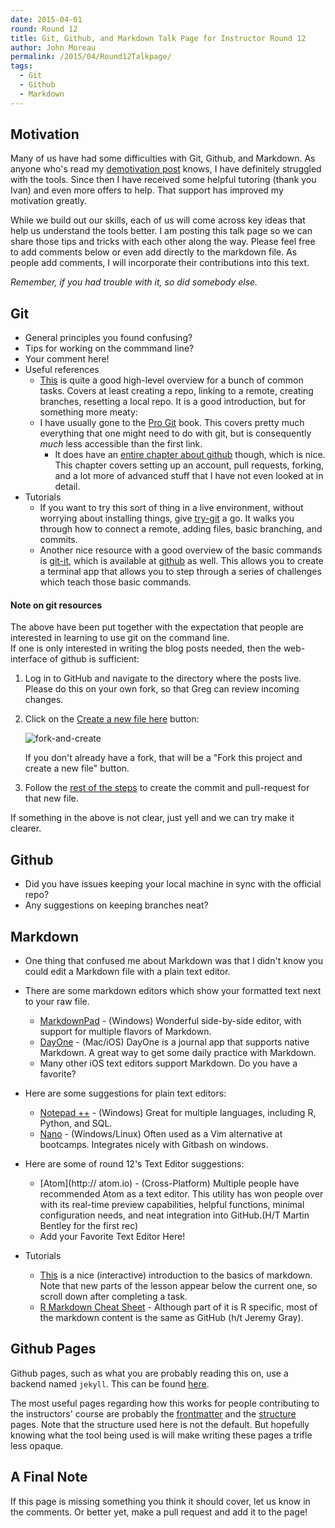 ```yaml
---
date: 2015-04-01
round: Round 12
title: Git, Github, and Markdown Talk Page for Instructor Round 12
author: John Moreau
permalink: /2015/04/Round12Talkpage/
tags:
  - Git
  - Github
  - Markdown
---
```

## Motivation
Many of us have had some difficulties with Git, Github, and Markdown. As anyone who's read my [demotivation post](http://swcarpentry.github.io/training-course/2015/03/john-moreau-motivation/) knows, I have definitely struggled with the tools. Since then I have received some helpful tutoring (thank you Ivan) and even more offers to help. That support has improved my motivation greatly.

While we build out our skills, each of us will come across key ideas that help us understand the tools better. I am posting this talk page so we can share those tips and tricks with each other along the way. Please feel free to add comments below or even add directly to the markdown file. As people add comments, I will incorporate their contributions into this text.

*Remember, if you had trouble with it, so did somebody else.*

## Git

-   General principles you found confusing?
-   Tips for working on the commmand line?
-   Your comment here!
-   Useful references
    -   [This](https://rogerdudler.github.io/git-guide/) is quite a good
        high-level overview for a bunch of common tasks. Covers at least
        creating a repo, linking to a remote, creating branches, resetting a
        local repo. It is a good introduction, but for something more meaty:
    -   I have usually gone to the [Pro Git](http://git-scm.com/book/en/v2)
        book.
        This covers pretty much everything that one might need to do with git,
        but is consequently _much_ less accessible than the first link.
        -   It does have an [entire chapter about github](http://git-scm.com/book/en/v2/GitHub-Account-Setup-and-Configuration)
        though, which is nice. This chapter covers setting up an account, pull
        requests, forking, and a lot more of advanced stuff that I have not
        even looked at in detail.
-   Tutorials
    -   If you want to try this sort of thing in a live environment, without
        worrying about installing things, give [try-git](https://try.github.io/)
        a go. It walks you through how to connect a remote, adding files, basic
        branching, and commits.
    -   Another nice resource with a good overview of the basic commands is
        [git-it](http://jlord.us/git-it/), which is available at [github](https://github.com/jlord/git-it)
        as well. This allows you to create a terminal app that allows you to
        step through a series of challenges which teach those basic commands.

#### Note on git resources

The above have been put together with the expectation that people are interested
in learning to use git on the command line.  
If one is only interested in writing the blog posts needed, then the
web-interface of github is sufficient:

1. Log in to GitHub and navigate to the directory where the posts live.  
    Please do this on your own fork, so that Greg can review incoming changes.
2. Click on the [Create a new file here](https://help.github.com/articles/creating-new-files/) button:

    ![fork-and-create](https://cloud.githubusercontent.com/assets/209920/6977500/83b02104-d973-11e4-890e-6584eeccf159.png)

    If you don't already have a fork, that will be a "Fork this project and create a new file" button.

3. Follow the
[rest of the steps](https://help.github.com/articles/creating-new-files/)
to create the commit and pull-request for that new file.

If something in the above is not clear, just yell and we can try make it
clearer.

## Github

-   Did you have issues keeping your local machine in sync with the official repo?
-   Any suggestions on keeping branches neat?

## Markdown

-   One thing that confused me about Markdown was that I didn't know you could edit a Markdown file with a plain text editor.
-   There are some markdown editors which show your formatted text next to your raw file.
    -   [MarkdownPad](http://markdownpad.com/) - (Windows) Wonderful side-by-side editor, with support for multiple flavors of Markdown.
    -   [DayOne](http://dayoneapp.com/) - (Mac/iOS) DayOne is a journal app that supports native Markdown. A great way to get some daily practice with Markdown.
    -   Many other iOS text editors support Markdown. Do you have a favorite?
-   Here are some suggestions for plain text editors:
    -   [Notepad ++](http://notepad-plus-plus.org/) - (Windows) Great for multiple languages, including R, Python, and SQL.
    -   [Nano](http://www.nano-editor.org/download.php) - (Windows/Linux) Often used as a Vim alternative at bootcamps. Integrates nicely with Gitbash on windows.
-   Here are some of round 12's Text Editor suggestions:
	-   [Atom](http:// atom.io)  - (Cross-Platform) Multiple people have recommended Atom as a text editor. This utility has won people over with its real-time preview capabilities, helpful functions, minimal configuration needs, and neat integration into GitHub.(H/T Martin Bentley for the first rec) 
    -   Add your Favorite Text Editor Here!

-  Tutorials
    -   [This](http://markdowntutorial.com/)
     is a nice (interactive) introduction to the basics of markdown.
     Note that new parts of the lesson appear below the current one, so scroll down after completing a task.
	- [R Markdown Cheat Sheet](http://shiny.rstudio.com/articles/rm-cheatsheet.html)  - Although part of it is R specific, most of the markdown content is the same as GitHub (h/t Jeremy Gray). 


## Github Pages

Github pages, such as what you are probably reading this on, use a backend
named `jekyll`. This can be found [here](http://jekyllrb.com/).

The most useful pages regarding how this works for people contributing to the
instructors' course are probably the
 [frontmatter](http://jekyllrb.com/docs/frontmatter/) and the
 [structure](http://jekyllrb.com/docs/structure/) pages. Note that the
 structure used here is not the default. But hopefully knowing what the tool
 being used is will make writing these pages a trifle less opaque.

## A Final Note
If this page is missing something you think it should cover, let us know in the comments. Or better yet, make a pull request and add it to the page!
